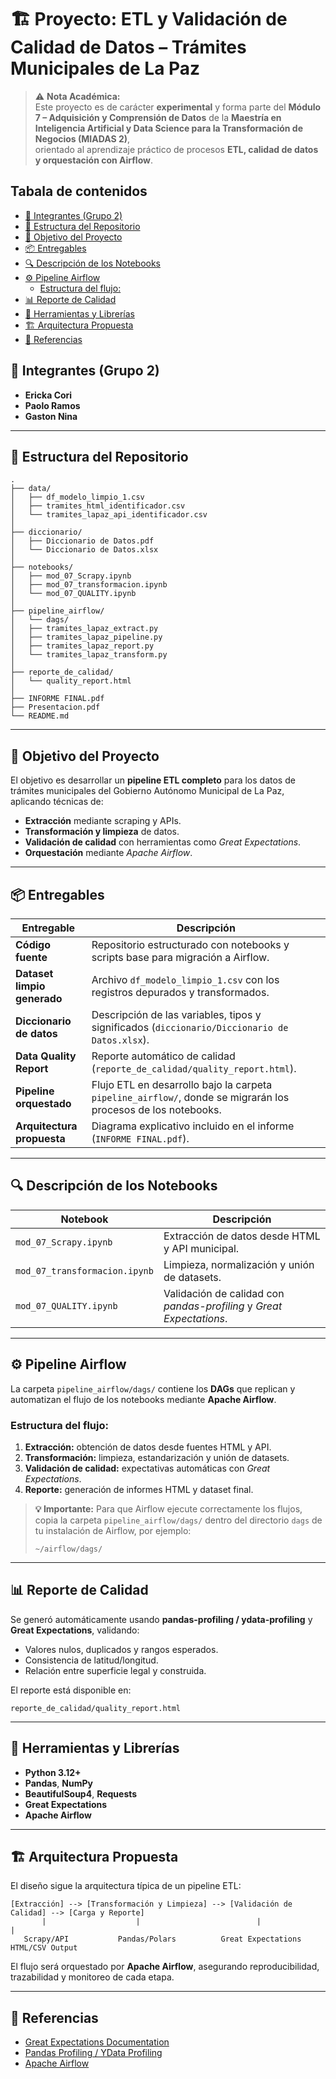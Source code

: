 <!-- omit in toc -->
# 🏗️ Proyecto: ETL y Validación de Calidad de Datos – Trámites Municipales de La Paz

> ⚠️ **Nota Académica:**  
> Este proyecto es de carácter **experimental** y forma parte del **Módulo 7 – Adquisición y Comprensión de Datos** de la **Maestría en Inteligencia Artificial y Data Science para la Transformación de Negocios (MIADAS 2)**,  
> orientado al aprendizaje práctico de procesos **ETL, calidad de datos y orquestación con Airflow**.


<!-- omit in toc -->
## Tabala de contenidos
- [👥 Integrantes (Grupo 2)](#-integrantes-grupo-2)
- [📁 Estructura del Repositorio](#-estructura-del-repositorio)
- [🎯 Objetivo del Proyecto](#-objetivo-del-proyecto)
- [📦 Entregables](#-entregables)
- [🔍 Descripción de los Notebooks](#-descripción-de-los-notebooks)
- [⚙️ Pipeline Airflow](#️-pipeline-airflow)
  - [Estructura del flujo:](#estructura-del-flujo)
- [📊 Reporte de Calidad](#-reporte-de-calidad)
- [🧩 Herramientas y Librerías](#-herramientas-y-librerías)
- [🏗️ Arquitectura Propuesta](#️-arquitectura-propuesta)
- [📘 Referencias](#-referencias)


## 👥 Integrantes (Grupo 2)
- **Ericka Cori**  
- **Paolo Ramos**  
- **Gaston Nina**

---

## 📁 Estructura del Repositorio

```
.
├── data/
│   ├── df_modelo_limpio_1.csv
│   ├── tramites_html_identificador.csv
│   └── tramites_lapaz_api_identificador.csv
│
├── diccionario/
│   ├── Diccionario de Datos.pdf
│   └── Diccionario de Datos.xlsx
│
├── notebooks/
│   ├── mod_07_Scrapy.ipynb
│   ├── mod_07_transformacion.ipynb
│   └── mod_07_QUALITY.ipynb
│
├── pipeline_airflow/
│   └── dags/
│   ├── tramites_lapaz_extract.py
│   ├── tramites_lapaz_pipeline.py
│   ├── tramites_lapaz_report.py
│   └── tramites_lapaz_transform.py
│
├── reporte_de_calidad/
│   └── quality_report.html
│
├── INFORME FINAL.pdf
├── Presentacion.pdf
└── README.md
```

---

## 🎯 Objetivo del Proyecto

El objetivo es desarrollar un **pipeline ETL completo** para los datos de trámites municipales del Gobierno Autónomo Municipal de La Paz, aplicando técnicas de:
- **Extracción** mediante scraping y APIs.
- **Transformación y limpieza** de datos.
- **Validación de calidad** con herramientas como *Great Expectations*.
- **Orquestación** mediante *Apache Airflow*.

---

## 📦 Entregables

| Entregable | Descripción |
|-------------|--------------|
| **Código fuente** | Repositorio estructurado con notebooks y scripts base para migración a Airflow. |
| **Dataset limpio generado** | Archivo `df_modelo_limpio_1.csv` con los registros depurados y transformados. |
| **Diccionario de datos** | Descripción de las variables, tipos y significados (`diccionario/Diccionario de Datos.xlsx`). |
| **Data Quality Report** | Reporte automático de calidad (`reporte_de_calidad/quality_report.html`). |
| **Pipeline orquestado** | Flujo ETL en desarrollo bajo la carpeta `pipeline_airflow/`, donde se migrarán los procesos de los notebooks. |
| **Arquitectura propuesta** | Diagrama explicativo incluido en el informe (`INFORME FINAL.pdf`). |

---

## 🔍 Descripción de los Notebooks

| Notebook | Descripción |
|-----------|-------------|
| `mod_07_Scrapy.ipynb` | Extracción de datos desde HTML y API municipal. |
| `mod_07_transformacion.ipynb` | Limpieza, normalización y unión de datasets. |
| `mod_07_QUALITY.ipynb` | Validación de calidad con *pandas-profiling* y *Great Expectations*. |

---

## ⚙️ Pipeline Airflow

La carpeta `pipeline_airflow/dags/` contiene los **DAGs** que replican y automatizan el flujo de los notebooks mediante **Apache Airflow**.

### Estructura del flujo:
1. **Extracción:** obtención de datos desde fuentes HTML y API.
2. **Transformación:** limpieza, estandarización y unión de datasets.
3. **Validación de calidad:** expectativas automáticas con *Great Expectations*.
4. **Reporte:** generación de informes HTML y dataset final.

> **💡 Importante:**
> Para que Airflow ejecute correctamente los flujos, copia la carpeta `pipeline_airflow/dags/` dentro del directorio `dags` de tu instalación de Airflow, por ejemplo:
> ```
> ~/airflow/dags/
> ```


---

## 📊 Reporte de Calidad

Se generó automáticamente usando **pandas-profiling / ydata-profiling** y **Great Expectations**, validando:
- Valores nulos, duplicados y rangos esperados.
- Consistencia de latitud/longitud.
- Relación entre superficie legal y construida.

El reporte está disponible en:
```
reporte_de_calidad/quality_report.html
```

---

## 🧩 Herramientas y Librerías

- **Python 3.12+**
- **Pandas**, **NumPy**
- **BeautifulSoup4**, **Requests**
- **Great Expectations**
- **Apache Airflow**

---

## 🏗️ Arquitectura Propuesta

El diseño sigue la arquitectura típica de un pipeline ETL:

```
[Extracción] --> [Transformación y Limpieza] --> [Validación de Calidad] --> [Carga y Reporte]
       |                    |                          |                         |
   Scrapy/API           Pandas/Polars          Great Expectations       HTML/CSV Output
```

El flujo será orquestado por **Apache Airflow**, asegurando reproducibilidad, trazabilidad y monitoreo de cada etapa.

---

## 📘 Referencias

- [Great Expectations Documentation](https://docs.greatexpectations.io/)
- [Pandas Profiling / YData Profiling](https://ydata-profiling.ydata.ai/docs/master/)
- [Apache Airflow](https://airflow.apache.org/)